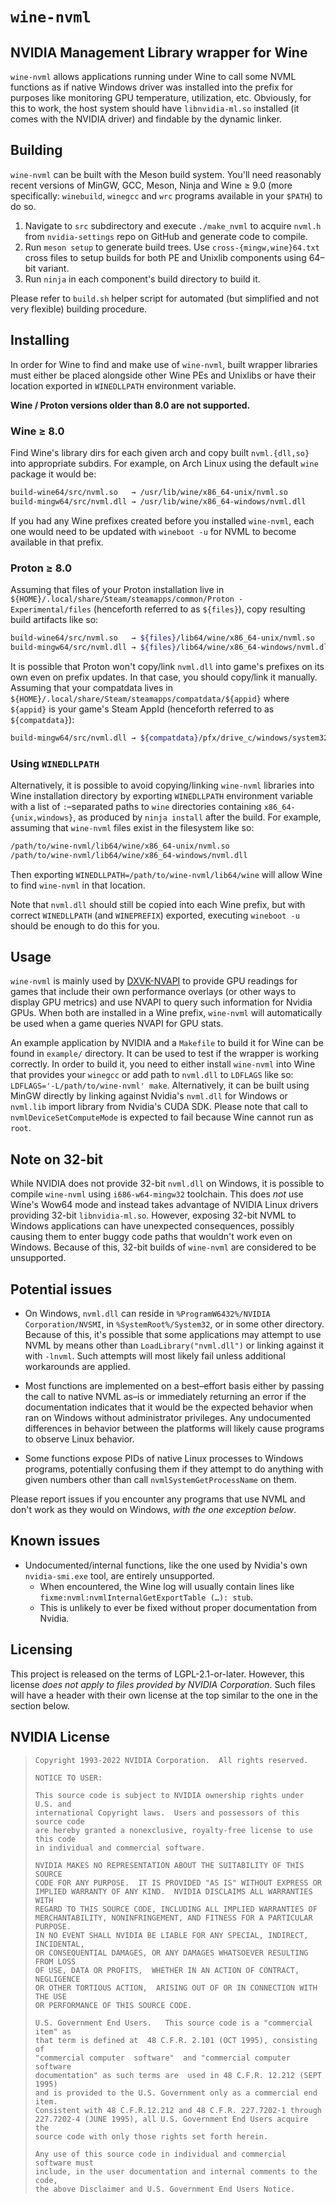 # `wine-nvml`

## NVIDIA Management Library wrapper for Wine

`wine-nvml` allows applications running under Wine to call some NVML functions as if native Windows driver was installed into the prefix for purposes like monitoring GPU temperature, utilization, etc. Obviously, for this to work, the host system should have `libnvidia-ml.so` installed (it comes with the NVIDIA driver) and findable by the dynamic linker.

## Building

`wine-nvml` can be built with the Meson build system. You'll need reasonably recent versions of MinGW, GCC, Meson, Ninja and Wine ≥ 9.0 (more specifically: `winebuild`, `winegcc` and `wrc` programs available in your `$PATH`) to do so.

1. Navigate to `src` subdirectory and execute `./make_nvml` to acquire `nvml.h` from `nvidia-settings` repo on GitHub and generate code to compile.
2. Run `meson setup` to generate build trees. Use `cross-{mingw,wine}64.txt` cross files to setup builds for both PE and Unixlib components using 64–bit variant.
3. Run `ninja` in each component's build directory to build it.

Please refer to `build.sh` helper script for automated (but simplified and not very flexible) building procedure.

## Installing

In order for Wine to find and make use of `wine-nvml`, built wrapper libraries must either be placed alongside other Wine PEs and Unixlibs or have their location exported in `WINEDLLPATH` environment variable.

**Wine / Proton versions older than 8.0 are not supported.**

### Wine ≥ 8.0

Find Wine's library dirs for each given arch and copy built `nvml.{dll,so}` into appropriate subdirs. For example, on Arch Linux using the default `wine` package it would be:

```sh
build-wine64/src/nvml.so   → /usr/lib/wine/x86_64-unix/nvml.so
build-mingw64/src/nvml.dll → /usr/lib/wine/x86_64-windows/nvml.dll
```

If you had any Wine prefixes created before you installed `wine-nvml`, each one would need to be updated with `wineboot -u` for NVML to become available in that prefix.

### Proton ≥ 8.0

Assuming that files of your Proton installation live in `${HOME}/.local/share/Steam/steamapps/common/Proton - Experimental/files` (henceforth referred to as `${files}`), copy resulting build artifacts like so:

```sh
build-wine64/src/nvml.so   → ${files}/lib64/wine/x86_64-unix/nvml.so
build-mingw64/src/nvml.dll → ${files}/lib64/wine/x86_64-windows/nvml.dll
```

It is possible that Proton won't copy/link `nvml.dll` into game's prefixes on its own even on prefix updates. In that case, you should copy/link it manually. Assuming that your compatdata lives in `${HOME}/.local/share/Steam/steamapps/compatdata/${appid}` where `${appid}` is your game's Steam AppId (henceforth referred to as `${compatdata}`):

```sh
build-mingw64/src/nvml.dll → ${compatdata}/pfx/drive_c/windows/system32/nvml.dll
```

### Using `WINEDLLPATH`

Alternatively, it is possible to avoid copying/linking `wine-nvml` libraries into Wine installation directory by exporting `WINEDLLPATH` environment variable with a list of `:`–separated paths to `wine` directories containing `x86_64-{unix,windows}`, as produced by `ninja install` after the build. For example, assuming that `wine-nvml` files exist in the filesystem like so:

```sh
/path/to/wine-nvml/lib64/wine/x86_64-unix/nvml.so
/path/to/wine-nvml/lib64/wine/x86_64-windows/nvml.dll
```

Then exporting `WINEDLLPATH=/path/to/wine-nvml/lib64/wine` will allow Wine to find `wine-nvml` in that location.

Note that `nvml.dll` should still be copied into each Wine prefix, but with correct `WINEDLLPATH` (and `WINEPREFIX`) exported, executing `wineboot -u` should be enough to do this for you.

## Usage

`wine-nvml` is mainly used by [DXVK-NVAPI](https://github.com/jp7677/dxvk-nvapi) to provide GPU readings for games that include their own performance overlays (or other ways to display GPU metrics) and use NVAPI to query such information for Nvidia GPUs. When both are installed in a Wine prefix, `wine-nvml` will automatically be used when a game queries NVAPI for GPU stats.

An example application by NVIDIA and a `Makefile` to build it for Wine can be found in `example/` directory. It can be used to test if the wrapper is working correctly. In order to build it, you need to either install `wine-nvml` into Wine that provides your `winegcc` or add path to `nvml.dll` to `LDFLAGS` like so: `LDFLAGS='-L/path/to/wine-nvml' make`. Alternatively, it can be built using MinGW directly by linking against Nvidia's `nvml.dll` for Windows or `nvml.lib` import library from Nvidia's CUDA SDK. Please note that call to `nvmlDeviceSetComputeMode` is expected to fail because Wine cannot run as `root`.

## Note on 32-bit

While NVIDIA does not provide 32-bit `nvml.dll` on Windows, it is possible to compile `wine-nvml` using `i686-w64-mingw32` toolchain. This does _not_ use Wine's Wow64 mode and instead takes advantage of NVIDIA Linux drivers providing 32-bit `libnvidia-ml.so`. However, exposing 32-bit NVML to Windows applications can have unexpected consequences, possibly causing them to enter buggy code paths that wouldn't work even on Windows. Because of this, 32-bit builds of `wine-nvml` are considered to be unsupported.

## Potential issues

* On Windows, `nvml.dll` can reside in `%ProgramW6432%/NVIDIA Corporation/NVSMI`, in `%SystemRoot%/System32`, or in some other directory. Because of this, it's possible that some applications may attempt to use NVML by means other than `LoadLibrary("nvml.dll")` or linking against it with `-lnvml`. Such attempts will most likely fail unless additional workarounds are applied.

* Most functions are implemented on a best–effort basis either by passing the call to native NVML as–is or immediately returning an error if the documentation indicates that it would be the expected behavior when ran on Windows without administrator privileges. Any undocumented differences in behavior between the platforms will likely cause programs to observe Linux behavior.

* Some functions expose PIDs of native Linux processes to Windows programs, potentially confusing them if they attempt to do anything with given numbers other than call `nvmlSystemGetProcessName` on them.

Please report issues if you encounter any programs that use NVML and don't work as they would on Windows, _with the one exception below_.

## Known issues

* Undocumented/internal functions, like the one used by Nvidia's own `nvidia-smi.exe` tool, are entirely unsupported.
  * When encountered, the Wine log will usually contain lines like `fixme:nvml:nvmlInternalGetExportTable (…): stub`.
  * This is unlikely to ever be fixed without proper documentation from Nvidia.

## Licensing

This project is released on the terms of LGPL-2.1-or-later. However, this license _does not apply to files provided by NVIDIA Corporation_. Such files will have a header with their own license at the top similar to the one in the section below.

## NVIDIA License

> ```
> Copyright 1993-2022 NVIDIA Corporation.  All rights reserved.
>
> NOTICE TO USER:
>
> This source code is subject to NVIDIA ownership rights under U.S. and
> international Copyright laws.  Users and possessors of this source code
> are hereby granted a nonexclusive, royalty-free license to use this code
> in individual and commercial software.
>
> NVIDIA MAKES NO REPRESENTATION ABOUT THE SUITABILITY OF THIS SOURCE
> CODE FOR ANY PURPOSE.  IT IS PROVIDED "AS IS" WITHOUT EXPRESS OR
> IMPLIED WARRANTY OF ANY KIND.  NVIDIA DISCLAIMS ALL WARRANTIES WITH
> REGARD TO THIS SOURCE CODE, INCLUDING ALL IMPLIED WARRANTIES OF
> MERCHANTABILITY, NONINFRINGEMENT, AND FITNESS FOR A PARTICULAR PURPOSE.
> IN NO EVENT SHALL NVIDIA BE LIABLE FOR ANY SPECIAL, INDIRECT, INCIDENTAL,
> OR CONSEQUENTIAL DAMAGES, OR ANY DAMAGES WHATSOEVER RESULTING FROM LOSS
> OF USE, DATA OR PROFITS,  WHETHER IN AN ACTION OF CONTRACT, NEGLIGENCE
> OR OTHER TORTIOUS ACTION,  ARISING OUT OF OR IN CONNECTION WITH THE USE
> OR PERFORMANCE OF THIS SOURCE CODE.
>
> U.S. Government End Users.   This source code is a "commercial item" as
> that term is defined at  48 C.F.R. 2.101 (OCT 1995), consisting  of
> "commercial computer  software"  and "commercial computer software
> documentation" as such terms are  used in 48 C.F.R. 12.212 (SEPT 1995)
> and is provided to the U.S. Government only as a commercial end item.
> Consistent with 48 C.F.R.12.212 and 48 C.F.R. 227.7202-1 through
> 227.7202-4 (JUNE 1995), all U.S. Government End Users acquire the
> source code with only those rights set forth herein.
>
> Any use of this source code in individual and commercial software must
> include, in the user documentation and internal comments to the code,
> the above Disclaimer and U.S. Government End Users Notice.
> ```
